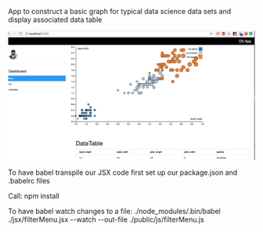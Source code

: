 App to construct a basic graph for typical 
data science data sets and display associated data table

![alt text](public/images/BasicView.png)


To have babel transpile our JSX code first set up our 
package.json and .babelrc files 

Call:
npm install

To have babel watch changes to a file: 
./node_modules/.bin/babel ./jsx/filterMenu.jsx --watch --out-file ./public/js/filterMenu.js